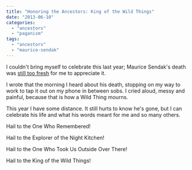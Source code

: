 ```yaml
---
title: "Honoring the Ancestors: King of the Wild Things"
date: "2013-06-10"
categories: 
  - "ancestors"
  - "paganism"
tags: 
  - "ancestors"
  - "maurice-sendak"
---
```


I couldn't bring myself to celebrate this last year; Maurice Sendak's death was [still too fresh](http://jackadreams.info/2012/05/08/through-night-and-day/ "Through Night and Day") for me to appreciate it.

I wrote that the morning I heard about his death, stopping on my way to work to tap it out on my phone in between sobs. I cried aloud, messy and painful, because that is how a Wild Thing mourns.

This year I have some distance. It still hurts to know he's gone, but I can celebrate his life and what his words meant for me and so many others.

Hail to the One Who Remembered!

Hail to the Explorer of the Night Kitchen!

Hail to the One Who Took Us Outside Over There!

Hail to the King of the Wild Things!
